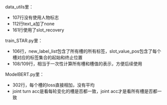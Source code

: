 data_utils里：
- 107行没有使用人物标志
- 112行text_a加了none
- 161行使用了slot_recovery

train_STAR.py里：
- 106行，new_label_list包含了所有槽的所有标签，slot_value_pos包含了每个槽对应的标签集合的起始和终止位置
- 108/109行，相当于一次性计算所有槽和槽值的表示，方便后续使用

ModelBERT.py里：
- 302行，每个槽的loss直接相加，没有平均
- joint turn acc是看每轮变化的槽是否都一致，joint acc才是看所有槽是否都一致
